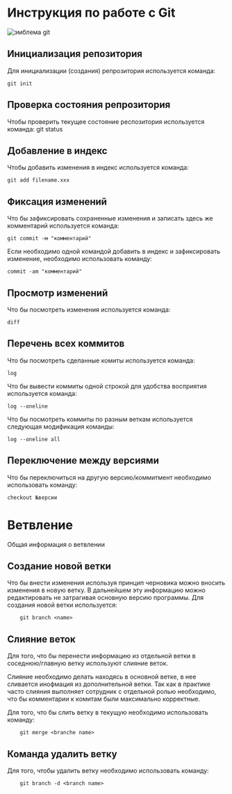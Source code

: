 # **Инструкция по работе с Git**

![эмблема git](git.png)

## Инициализация репозитория

Для инициализации (создания) репрозитория используется команда:

    git init

## Проверка состояния репрозитория

Чтобы проверить текущее состояние респозитория используется команда:
    git status

## Добавление в индекс

Чтобы добавить изменения в индекс используется команда:

    git add filename.xxx

## Фиксация изменений

Что бы зафиксировать сохраненные изменения и записать здесь же комментарий используется команда:

    git commit -м "комментарий"

Если необходимо одной командой добавить в индекс и зафиксировать изменение, необходимо использовать команду:

    commit -am "комментарий"

## Просмотр изменений

Что бы посмотреть изменения используется команда:

    diff

## Перечень всех коммитов

Что бы посмотреть сделанные комиты используется команда:

    log

Что бы вывести коммиты одной строкой для удобства восприятия используется команда:

    log --oneline

Что бы посмотреть коммиты по разным веткам используется следующая модификация команды:

    log --oneline all

## Переключение между версиями

Что бы переключиться на другую версию/коммитмент необходимо использовать команду:

    checkout №версии

# Ветвление
 
Общая информация о ветвлении

## Создание новой ветки

Что бы внести изменения используя принцип черновика можно вносить изменения в новую ветку. В дальнейшем эту информацию можно редактировать не затрагивая основную версию программы. Для создания новой ветки используется:
        
        git branch <name>

## Слияние веток

Для того, что бы перенести информацию из отдельной ветки в соседнюю/главную ветку используют слияние веток.

 Слияние необходимо делать находясь в основной ветке, в нее сливается инофмация из дополнительной ветки. Так как в практике часто слияния выполняет сотрудник с отдельной ролью необходимо, что бы комментарии к комитам были максимально корректные. 
 
 Для того, что бы слить ветку в текущую необходимо использовать команду:
        
        git merge <branche name>

## Команда удалить ветку

Для того, чтобы удалить ветку необходимо использовать команду:

        git branch -d <branch name>
        